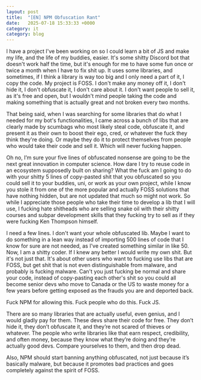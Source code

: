 ```yaml
---
layout: post
title:  "[EN] NPM Obfuscation Rant"
date:   2025-07-18 15:33:33 +0000
category: it
category: blog
---
```


I have a project I've been working on so I could learn a bit of JS and make my life, and the life of my buddies, easier. It's some shitty Discord bot that doesn't work half the time, but it's enough for me to have some fun once or twice a month when I have to fix shit up. It uses some libraries, and sometimes, if I think a library is way too big and I only need a part of it, I copy the code. My project is FOSS. I don't make any money off it, I don't hide it, I don't obfuscate it, I don't care about it. I don't want people to sell it, as it's free and open, but I wouldn't mind people taking the code and making something that is actually great and not broken every two months.

That being said, when I was searching for some libraries that do what I needed for my bot's functionalities, I came across a bunch of libs that are clearly made by scumbags who most likely steal code, obfuscate it, and present it as their own to boost their ego, cred, or whatever the fuck they think they're doing. Or maybe they do it to protect themselves from people who would take their code and sell it. Which will never fucking happen.

Oh no, I’m sure your five lines of obfuscated nonsense are going to be the next great innovation in computer science. How dare I try to reuse code in an ecosystem supposedly built on sharing? What the fuck am I going to do with your shitty 5 lines of copy-pasted shit that you obfuscated so you could sell it to your buddies, uni, or work as your own project, while I know you stole it from one of the more popular and actually FOSS solutions that have nothing hidden, but are not updated that much so might not work. So while I appreciate those people who take their time to develop a lib that I will use, I fucking hate shitheads who are selling snake oil with their shitty courses and subpar development skills that they fucking try to sell as if they were fucking Ken Thompson himself.

I need a few lines. I don't want your whole obfuscated lib. Maybe I want to do something in a lean way instead of importing 500 lines of code that I know for sure are not needed, as I've created something similar in like 50. Now, I am a shitty coder. If I knew any better I would write my own shit. But it's not just that. It's about other users who want to fucking use libs that are FOSS, but get shit that is not even distinguishable from malware, and probably is fucking malware. Can't you just fucking be normal and share your code, instead of copy-pasting each other's shit so you could all become senior devs who move to Canada or the US to waste money for a few years before getting exposed as the frauds you are and deported back.

Fuck NPM for allowing this. Fuck people who do this. Fuck JS.

There are so many libraries that are actually useful, even genius, and I would gladly pay for them. These devs share their code for free. They don’t hide it, they don’t obfuscate it, and they’re not scared of thieves or whatever. The people who write libraries like that earn respect, credibility, and often money, because they know what they’re doing and they’re actually good devs. Compare yourselves to them, and then drop dead.

Also, NPM should start banning anything obfuscated, not just because it’s basically malware, but because it promotes bad practices and goes completely against the spirit of FOSS.
